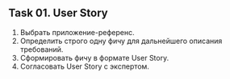 ## Task 01. User Story
1. Выбрать приложение-референс.
2. Определить строго одну фичу для дальнейшего описания требований.
3. Сформировать фичу в формате User Story.
4. Согласовать User Story с экспертом.
